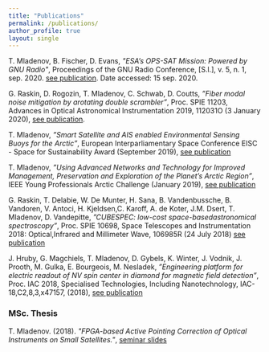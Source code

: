 ```yaml
---
title: "Publications"
permalink: /publications/
author_profile: true
layout: single
---
```

T. Mladenov, B. Fischer, D. Evans, *"ESA’s OPS-SAT Mission: Powered by GNU Radio"*, Proceedings of the GNU Radio Conference, [S.l.], v. 5, n. 1, sep. 2020. <a href="https://pubs.gnuradio.org/index.php/grcon/article/view/65" target="_blank">see publication</a>. Date accessed: 15 sep. 2020.

G. Raskin, D. Rogozin, T. Mladenov, C. Schwab, D. Coutts, *”Fiber modal noise mitigation by arotating double scrambler”*, Proc. SPIE 11203, Advances in Optical Astronomical Instrumentation 2019, 112031O (3 January 2020), <a href="https://doi.org/10.1117/12.2541364" target="_blank">see publication</a>.

T. Mladenov, *”Smart Satellite and AIS enabled Environmental Sensing Buoys for the Arctic”*, European Interparliamentary Space Conference EISC - Space for Sustainability Award (September 2019), <a href="https://tommladenov.github.io/media/publications/81a602_09ef389a6765403898712ad760e1ef44.pdf" target="_blank">see publication</a>

T. Mladenov, *”Using Advanced Networks and Technology for Improved Management, Preservation and Exploration of the Planet’s Arctic Region”*, IEEE Young Professionals Arctic Challenge (January 2019), <a href="https://tommladenov.github.io/media/publications/ieee_yp_ac_mladenov.pdf" target="_blank">see publication</a>

G. Raskin, T. Delabie, W. De Munter, H. Sana, B. Vandenbussche, B. Vandoren, V. Antoci, H. Kjeldsen,C. Karoff, A. de Koter, J.M. Dsert, T. Mladenov, D. Vandepitte, *”CUBESPEC: low-cost space-basedastronomical spectroscopy”*, Proc. SPIE 10698, Space Telescopes and Instrumentation 2018: Optical,Infrared and Millimeter Wave, 106985R (24 July 2018) <a href="https://doi.org/10.1117/12.2314074" target="_blank">see publication</a>

J. Hruby, G. Magchiels, T. Mladenov, D. Gybels, K. Winter, J. Vodnik, J. Prooth, M. Gulka, E. Bourgeois, M. Nesladek, *”Engineering platform for electric readout of NV spin center in diamond for magnetic field detection”*, Proc. IAC 2018, Specialised Technologies, Including Nanotechnology, IAC-18,C2,8,3,x47157, (2018), <a href="https://tommladenov.github.io/media/publications/iac-18c283x47157-1.pdf" target="_blank">see publication</a>

### MSc. Thesis

T. Mladenov. (2018). *"FPGA-based Active Pointing Correction of Optical Instruments on Small Satellites."*, <a href="https://tommladenov.github.io/media/thesis/thesis_mladenov.pdf" target="_blank">seminar slides</a>
